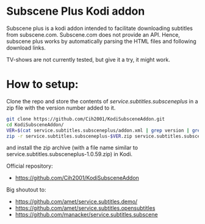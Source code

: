 Subscene Plus Kodi addon
========================

Subscene plus is a kodi addon intended to facilitate downloading subtitles from subscene.com. Subscene.com does not provide an API. Hence, subscene plus works by automatically parsing the HTML files and following download links.

TV-shows are not currently tested, but give it a try, it might work.

How to setup:
=============
Clone the repo and store the contents of *service.subtitles.subsceneplus* in a zip file with the version number added to it.
```bash
git clone https://github.com/Cih2001/KodiSubsceneAddon.git
cd KodiSubsceneAddon/
VER=$(cat service.subtitles.subsceneplus/addon.xml | grep version | grep -v "<" | sed -r "s/.*\"(.*)\"/\1/g")
zip -r service.subtitles.subsceneplus-$VER.zip service.subtitles.subsceneplus/
```
and install the zip archive (with a file name similar to service.subtitles.subsceneplus-1.0.59.zip) in Kodi.

Official repository:  
* https://github.com/Cih2001/KodiSubsceneAddon

Big shoutout to:  
* https://github.com/amet/service.subtitles.demo/
* https://github.com/amet/service.subtitles.opensubtitles
* https://github.com/manacker/service.subtitles.subscene
